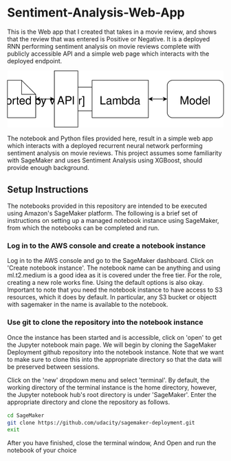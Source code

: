 # Sentiment-Analysis-Web-App
This is the Web app that I created that takes in a movie review, and shows that the review that was entered is Positive or Negative. It
is a deployed RNN performing sentiment analysis on movie reviews complete with publicly accessible API and a simple web page which interacts with the deployed endpoint.

![img](https://github.com/NishitSingh2023/Sentiment-Analysis-Web-App/blob/master/Web%20App%20Diagram.svg)

The notebook and Python files provided here, result in a simple web app which interacts with a deployed recurrent neural network performing sentiment analysis on movie reviews. This project assumes some familiarity with SageMaker and uses Sentiment Analysis using XGBoost, should provide enough background.

## Setup Instructions

The notebooks provided in this repository are intended to be executed using Amazon's SageMaker platform. The following is a brief set of instructions on setting up a managed notebook instance using SageMaker, from which the notebooks can be completed and run.

### Log in to the AWS console and create a notebook instance

Log in to the AWS console and go to the SageMaker dashboard. Click on 'Create notebook instance'. The notebook name can be anything and using ml.t2.medium is a good idea as it is covered under the free tier. For the role, creating a new role works fine. Using the default options is also okay. Important to note that you need the notebook instance to have access to S3 resources, which it does by default. In particular, any S3 bucket or objectt with sagemaker in the name is available to the notebook.

### Use git to clone the repository into the notebook instance

Once the instance has been started and is accessible, click on 'open' to get the Jupyter notebook main page. We will begin by cloning the SageMaker Deployment github repository into the notebook instance. Note that we want to make sure to clone this into the appropriate directory so that the data will be preserved between sessions.

Click on the 'new' dropdown menu and select 'terminal'. By default, the working directory of the terminal instance is the home directory, however, the Jupyter notebook hub's root directory is under 'SageMaker'. Enter the appropriate directory and clone the repository as follows.

```bash
cd SageMaker
git clone https://github.com/udacity/sagemaker-deployment.git
exit
```

After you have finished, close the terminal window, And Open and run the notebook of your choice
